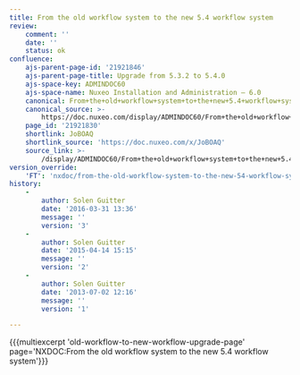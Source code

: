 ```yaml
---
title: From the old workflow system to the new 5.4 workflow system
review:
    comment: ''
    date: ''
    status: ok
confluence:
    ajs-parent-page-id: '21921846'
    ajs-parent-page-title: Upgrade from 5.3.2 to 5.4.0
    ajs-space-key: ADMINDOC60
    ajs-space-name: Nuxeo Installation and Administration — 6.0
    canonical: From+the+old+workflow+system+to+the+new+5.4+workflow+system
    canonical_source: >-
        https://doc.nuxeo.com/display/ADMINDOC60/From+the+old+workflow+system+to+the+new+5.4+workflow+system
    page_id: '21921830'
    shortlink: JoBOAQ
    shortlink_source: 'https://doc.nuxeo.com/x/JoBOAQ'
    source_link: >-
        /display/ADMINDOC60/From+the+old+workflow+system+to+the+new+5.4+workflow+system
version_override:
    'FT': 'nxdoc/from-the-old-workflow-system-to-the-new-54-workflow-system'
history:
    -
        author: Solen Guitter
        date: '2016-03-31 13:36'
        message: ''
        version: '3'
    -
        author: Solen Guitter
        date: '2015-04-14 15:15'
        message: ''
        version: '2'
    -
        author: Solen Guitter
        date: '2013-07-02 12:16'
        message: ''
        version: '1'

---
```

{{{multiexcerpt 'old-workflow-to-new-workflow-upgrade-page' page='NXDOC:From the old workflow system to the new 5.4 workflow system'}}}

&nbsp;
